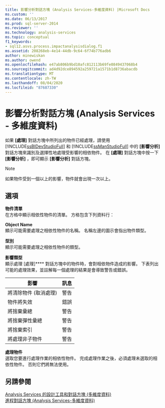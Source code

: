 ```yaml
---
title: 影響分析對話方塊 (Analysis Services-多維度資料) |Microsoft Docs
ms.custom: ''
ms.date: 06/13/2017
ms.prod: sql-server-2014
ms.reviewer: ''
ms.technology: analysis-services
ms.topic: conceptual
f1_keywords:
- sql12.asvs.process.impactanalysisdialog.f1
ms.assetid: 208268eb-4e14-44db-9c64-6f74b776adb6
author: minewiskan
ms.author: owend
ms.openlocfilehash: e47ab806b9bd10afc812113b69fe0849437068b4
ms.sourcegitcommit: ad4d92dce894592a259721a1571b1d8736abacdb
ms.translationtype: MT
ms.contentlocale: zh-TW
ms.lasthandoff: 08/04/2020
ms.locfileid: "87687330"
---
```

# <a name="impact-analysis-dialog-box-analysis-services---multidimensional-data"></a>影響分析對話方塊 (Analysis Services - 多維度資料)
  如果 **[處理]** 對話方塊中所列出的物件已經處理，請使用 [!INCLUDE[ssBIDevStudioFull](../includes/ssbidevstudiofull-md.md)] 和 [!INCLUDE[ssManStudioFull](../includes/ssmanstudiofull-md.md)] 中的 **[影響分析]** 對話方塊來識別及選擇性地處理受影響的相依物件。 在 **[處理]** 對話方塊中按一下 **[影響分析]** ，即可顯示 **[影響分析]** 對話方塊。  
  
> [!NOTE]  
>  如果物件受到一個以上的影響，物件就會出現一次以上。  
  
## <a name="options"></a>選項  
 **物件清單**  
 在方格中顯示相依性物件的清單。 方格包含下列資料行：  
  
 **Object Name**  
 顯示可能需要處理之相依性物件的名稱。 名稱左邊的圖示會指出物件類型。  
  
 **型別**  
 顯示可能需要處理之相依性物件的類型。  
  
 **影響類型**  
 顯示處理 [處理]**** 對話方塊中的物件時，會對相依物件造成的影響。 下表列出可能的處理效果，並註解每一個處理的結果是會導致警告或錯誤。  
  
|影響|訊息|  
|------------|-------------|  
|將清除物件 (取消處理)|警告|  
|物件將失效|錯誤|  
|將捨棄彙總|警告|  
|將捨棄彈性彙總|警告|  
|將捨棄索引|警告|  
|將處理非子物件|警告|  
  
 **處理物件**  
 選取您要進行處理作業的相依性物件。 完成處理作業之後，必須處理未選取的相依性物件。 否則它們將無法使用。  
  
## <a name="see-also"></a>另請參閱  
 [Analysis Services 的設計工具和對話方塊 &#40;多維度資料&#41;](analysis-services-designers-and-dialog-boxes-multidimensional-data.md)   
 [進程對話方塊 &#40;Analysis Services-多維度資料&#41;](process-dialog-box-analysis-services-multidimensional-data.md)  
  
  
